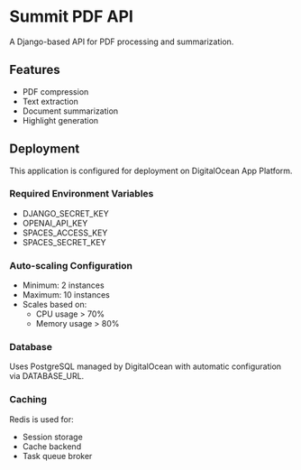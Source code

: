 # Summit PDF API

A Django-based API for PDF processing and summarization.

## Features

- PDF compression
- Text extraction
- Document summarization
- Highlight generation

## Deployment

This application is configured for deployment on DigitalOcean App Platform.

### Required Environment Variables

- DJANGO_SECRET_KEY
- OPENAI_API_KEY
- SPACES_ACCESS_KEY
- SPACES_SECRET_KEY

### Auto-scaling Configuration

- Minimum: 2 instances
- Maximum: 10 instances
- Scales based on:
  - CPU usage > 70%
  - Memory usage > 80%

### Database

Uses PostgreSQL managed by DigitalOcean with automatic configuration via DATABASE_URL.

### Caching

Redis is used for:
- Session storage
- Cache backend
- Task queue broker
